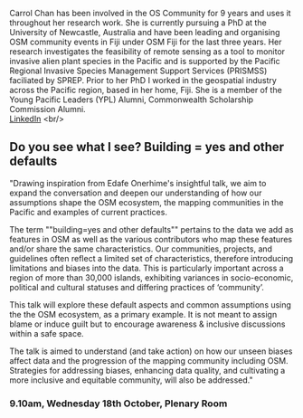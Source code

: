 Carrol Chan has been involved in the OS Community for 9 years and uses it throughout her research work. She is currently pursuing a PhD at the University of Newcastle, Australia and have been leading and organising OSM community events in Fiji under OSM Fiji for the last three years. Her research investigates the feasibility of remote sensing as a tool to monitor invasive alien plant species in the Pacific and is supported by the Pacific Regional Invasive Species Management Support Services (PRISMSS) faciliated by SPREP. Prior to her PhD I worked in the geospatial industry across the Pacific region, based in her home, Fiji. She is a member of the Young Pacific Leaders (YPL) Alumni, Commonwealth Scholarship Commission Alumni.
 <br/>
[LinkedIn]([https://www.linkedin.com/in/moka-apiti-b4ab38a/](https://www.linkedin.com/in/carrol-chan-2303/)) <br/>
## Do you see what I see? Building = yes and other defaults <br/>
"Drawing inspiration from Edafe Onerhime's insightful talk, we aim to expand the conversation and deepen our understanding of how our assumptions shape the OSM ecosystem, the mapping communities in the Pacific and examples of current practices.

The term ""building=yes and other defaults"" pertains to the data we add as features in OSM as well as the various contributors who map these features and/or share the same characteristics. Our communities, projects, and guidelines often reflect a limited set of characteristics, therefore introducing limitations and biases into the data. This is particularly important across a region of more than 30,000 islands, exhibiting variances in socio-economic, political and cultural statuses and differing practices of ‘community’.

This talk will explore these default aspects and common assumptions using the the OSM ecosystem, as a primary example. It is not meant to assign blame or induce guilt but to encourage awareness & inclusive discussions within a safe space.

The talk is aimed to understand (and take action) on how our unseen biases affect data and the progression of the mapping community including OSM. Strategies for addressing biases, enhancing data quality, and cultivating a more inclusive and equitable community, will also be addressed."  <br/>
### 9.10am, Wednesday 18th October, Plenary Room
<br/>
